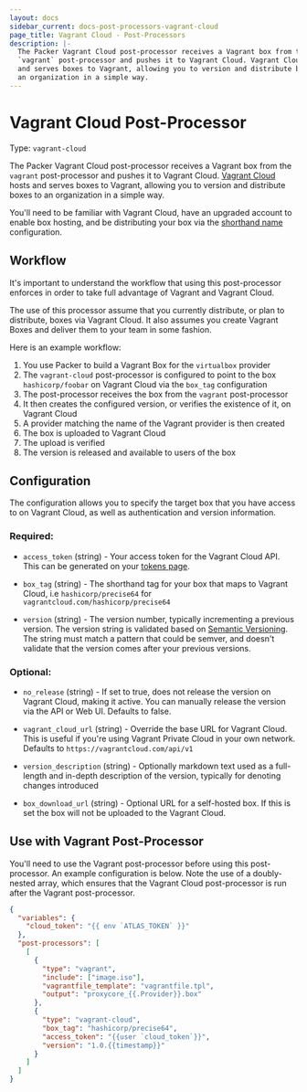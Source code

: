 ```yaml
---
layout: docs
sidebar_current: docs-post-processors-vagrant-cloud
page_title: Vagrant Cloud - Post-Processors
description: |-
  The Packer Vagrant Cloud post-processor receives a Vagrant box from the
  `vagrant` post-processor and pushes it to Vagrant Cloud. Vagrant Cloud hosts
  and serves boxes to Vagrant, allowing you to version and distribute boxes to
  an organization in a simple way.
---
```


# Vagrant Cloud Post-Processor

Type: `vagrant-cloud`

The Packer Vagrant Cloud post-processor receives a Vagrant box from the
`vagrant` post-processor and pushes it to Vagrant Cloud. [Vagrant
Cloud](https://atlas.hashicorp.com) hosts and serves boxes to Vagrant, allowing you
to version and distribute boxes to an organization in a simple way.

You'll need to be familiar with Vagrant Cloud, have an upgraded account to
enable box hosting, and be distributing your box via the [shorthand
name](https://docs.vagrantup.com/v2/cli/box.html) configuration.

## Workflow

It's important to understand the workflow that using this post-processor
enforces in order to take full advantage of Vagrant and Vagrant Cloud.

The use of this processor assume that you currently distribute, or plan to
distribute, boxes via Vagrant Cloud. It also assumes you create Vagrant Boxes
and deliver them to your team in some fashion.

Here is an example workflow:

1. You use Packer to build a Vagrant Box for the `virtualbox` provider
1. The `vagrant-cloud` post-processor is configured to point to the box
  `hashicorp/foobar` on Vagrant Cloud via the `box_tag` configuration
1. The post-processor receives the box from the `vagrant` post-processor
1. It then creates the configured version, or verifies the existence of it, on
  Vagrant Cloud
1. A provider matching the name of the Vagrant provider is then created
1. The box is uploaded to Vagrant Cloud
1. The upload is verified
1. The version is released and available to users of the box

## Configuration

The configuration allows you to specify the target box that you have access to
on Vagrant Cloud, as well as authentication and version information.

### Required:

- `access_token` (string) - Your access token for the Vagrant Cloud API. This
    can be generated on your [tokens
    page](https://vagrantcloud.com/account/tokens).

- `box_tag` (string) - The shorthand tag for your box that maps to Vagrant
    Cloud, i.e `hashicorp/precise64` for `vagrantcloud.com/hashicorp/precise64`

- `version` (string) - The version number, typically incrementing a
    previous version. The version string is validated based on [Semantic
    Versioning](http://semver.org/). The string must match a pattern that could
    be semver, and doesn't validate that the version comes after your
    previous versions.

### Optional:

- `no_release` (string) - If set to true, does not release the version on
    Vagrant Cloud, making it active. You can manually release the version via
    the API or Web UI. Defaults to false.

- `vagrant_cloud_url` (string) - Override the base URL for Vagrant Cloud. This
    is useful if you're using Vagrant Private Cloud in your own network.
    Defaults to `https://vagrantcloud.com/api/v1`

- `version_description` (string) - Optionally markdown text used as a
    full-length and in-depth description of the version, typically for denoting
    changes introduced

- `box_download_url` (string) - Optional URL for a self-hosted box. If this is
    set the box will not be uploaded to the Vagrant Cloud.

## Use with Vagrant Post-Processor

You'll need to use the Vagrant post-processor before using this post-processor.
An example configuration is below. Note the use of a doubly-nested array, which
ensures that the Vagrant Cloud post-processor is run after the Vagrant
post-processor.

```json
{
  "variables": {
    "cloud_token": "{{ env `ATLAS_TOKEN` }}"
  },
  "post-processors": [
    [
      {
        "type": "vagrant",
        "include": ["image.iso"],
        "vagrantfile_template": "vagrantfile.tpl",
        "output": "proxycore_{{.Provider}}.box"
      },
      {
        "type": "vagrant-cloud",
        "box_tag": "hashicorp/precise64",
        "access_token": "{{user `cloud_token`}}",
        "version": "1.0.{{timestamp}}"
      }
    ]
  ]
}
```
